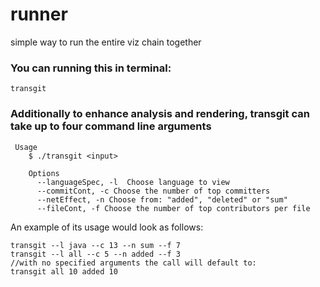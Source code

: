 # runner
simple way to run the entire viz chain together


### You can running this in terminal:
```
transgit
```

### Additionally to enhance analysis and rendering, transgit can take up to four command line arguments
```
 Usage
    $ ./transgit <input>

	Options
	  --languageSpec, -l  Choose language to view
	  --commitCont, -c Choose the number of top committers
	  --netEffect, -n Choose from: "added", "deleted" or "sum"
	  --fileCont, -f Choose the number of top contributors per file
```
      
An example of its usage would look as follows:
      
```
transgit --l java --c 13 --n sum --f 7
transgit --l all --c 5 --n added --f 3
//with no specified arguments the call will default to:
transgit all 10 added 10
